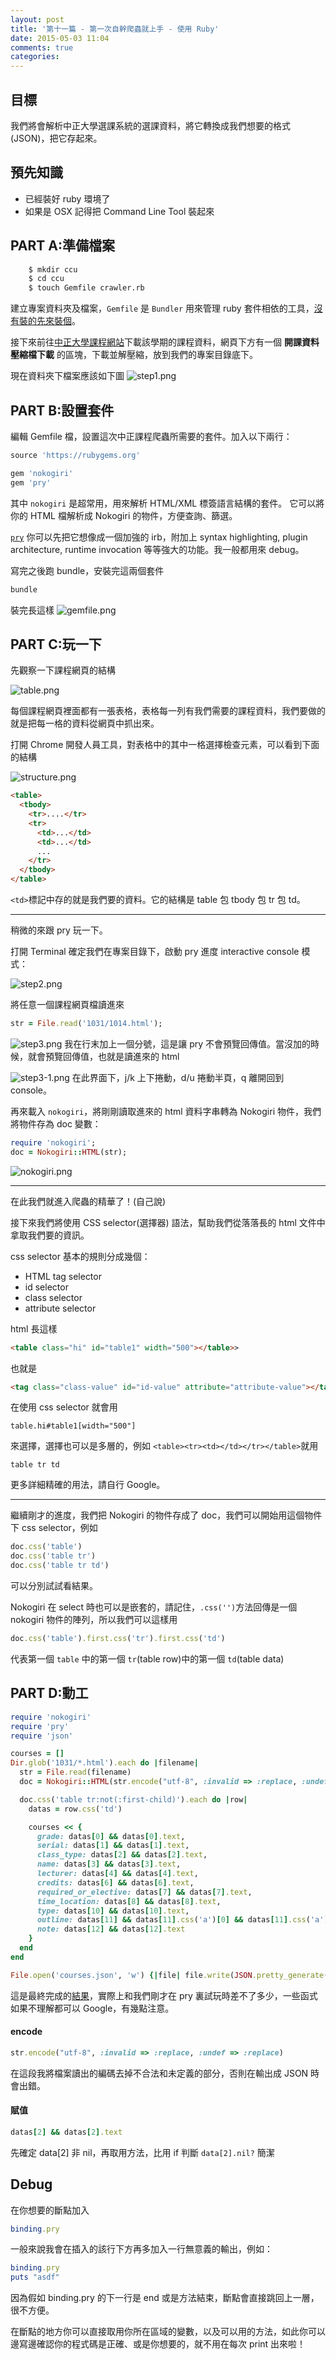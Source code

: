 ```yaml
---
layout: post
title: '第十一篇 - 第一次自幹爬蟲就上手 - 使用 Ruby'
date: 2015-05-03 11:04
comments: true
categories: 
---
```

## 目標
我們將會解析中正大學選課系統的選課資料，將它轉換成我們想要的格式 (JSON)，把它存起來。

## 預先知識
* 已經裝好 ruby 環境了
* 如果是 OSX 記得把 Command Line Tool 裝起來

<!--more-->

## PART A:準備檔案
```bash
    $ mkdir ccu
    $ cd ccu
    $ touch Gemfile crawler.rb
```

建立專案資料夾及檔案，`Gemfile` 是 `Bundler` 用來管理 ruby 套件相依的工具，[沒有裝的先來裝個](http://bundler.io/)。

接下來前往[中正大學課程網站](https://kiki.ccu.edu.tw/~ccmisp06/Course/)下載該學期的課程資料，網頁下方有一個 **開課資料壓縮檔下載** 的區塊，下載並解壓縮，放到我們的專案目錄底下。

現在資料夾下檔案應該如下圖
![step1.png](http://user-image.logdown.io/user/1128/blog/1112/post/243459/dbdLytaARcKx03aTMwJR_step1.png)


## PART B:設置套件
編輯 Gemfile 檔，設置這次中正課程爬蟲所需要的套件。加入以下兩行：

```ruby
source 'https://rubygems.org'

gem 'nokogiri'
gem 'pry'
```

其中 `nokogiri` 是超常用，用來解析 HTML/XML 標簽語言結構的套件。
它可以將你的 HTML 檔解析成 Nokogiri 的物件，方便查詢、篩選。

[`pry`](http://pryrepl.org/) 你可以先把它想像成一個加強的 irb，附加上 syntax highlighting, plugin architecture, runtime invocation 等等強大的功能。我一般都用來 debug。

寫完之後跑 bundle，安裝完這兩個套件

```bash
bundle
```

裝完長這樣
![gemfile.png](http://user-image.logdown.io/user/1128/blog/1112/post/243459/hCNL1HqMSyGU5VFhGHNc_gemfile.png)

## PART C:玩一下
先觀察一下課程網頁的結構

![table.png](http://user-image.logdown.io/user/1128/blog/1112/post/243459/RtVfu4fbTZq6hrl7nEUV_table.png)


每個課程網頁裡面都有一張表格，表格每一列有我們需要的課程資料，我們要做的就是把每一格的資料從網頁中抓出來。

打開 Chrome 開發人員工具，對表格中的其中一格選擇檢查元素，可以看到下面的結構

![structure.png](http://user-image.logdown.io/user/1128/blog/1112/post/243459/J49HGBWgTKecrv9Fcz6R_structure.png)


```html
<table>
  <tbody>
    <tr>....</tr>
    <tr>
      <td>...</td>
      <td>...</td>
      ...
    </tr>
  </tbody>
</table>
```

`<td>`標記中存的就是我們要的資料。它的結構是 table 包 tbody 包 tr 包 td。

<hr/>

稍微的來跟 pry 玩一下。

打開 Terminal 確定我們在專案目錄下，啟動 pry 進度 interactive console 模式：

![step2.png](http://user-image.logdown.io/user/1128/blog/1112/post/243459/uK7BV41mTQGR5lNaf3kn_step2.png)

將任意一個課程網頁檔讀進來

```ruby
str = File.read('1031/1014.html');
```
![step3.png](http://user-image.logdown.io/user/1128/blog/1112/post/243459/QSrjA3FsQuC389J9WPpi_step3.png)
我在行末加上一個分號，這是讓 pry 不會預覽回傳值。當沒加的時候，就會預覽回傳值，也就是讀進來的 html

![step3-1.png](http://user-image.logdown.io/user/1128/blog/1112/post/243459/Db5ei9I9TUugtynGB4PP_step3-1.png)
在此界面下，j/k 上下捲動，d/u 捲動半頁，q 離開回到 console。

再來載入 `nokogiri`，將剛剛讀取進來的 html 資料字串轉為 Nokogiri 物件，我們將物件存為 doc 變數：

```ruby
require 'nokogiri';
doc = Nokogiri::HTML(str);
```

![nokogiri.png](http://user-image.logdown.io/user/1128/blog/1112/post/243459/yRsJw8cxT7WOdnOnfqdx_nokogiri.png)

<hr/>

在此我們就進入爬蟲的精華了！(自己說)

接下來我們將使用 CSS selector(選擇器) 語法，幫助我們從落落長的 html 文件中拿取我們要的資訊。

css selector 基本的規則分成幾個：

* HTML tag selector
* id selector
* class selector
* attribute selector

html 長這樣

```html
<table class="hi" id="table1" width="500"></table>>
```

也就是

```html
<tag class="class-value" id="id-value" attribute="attribute-value"></tag>>
```

在使用 css selector 就會用

```
table.hi#table1[width="500"]
```

來選擇，選擇也可以是多層的，例如 ```<table><tr><td></td></tr></table>```就用

```
table tr td
```

更多詳細精確的用法，請自行 Google。

<hr/>

繼續剛才的進度，我們把 Nokogiri 的物件存成了 doc，我們可以開始用這個物件下 css selector，例如

```ruby
doc.css('table')
doc.css('table tr')
doc.css('table tr td')
```

可以分別試試看結果。

Nokogiri 在 select 時也可以是嵌套的，請記住，`.css('')`方法回傳是一個 nokogiri 物件的陣列，所以我們可以這樣用

```ruby
doc.css('table').first.css('tr').first.css('td')
```

代表第一個 `table` 中的第一個 `tr`(table row)中的第一個 `td`(table data)

## PART D:動工

```ruby
require 'nokogiri'
require 'pry'
require 'json'

courses = []
Dir.glob('1031/*.html').each do |filename|
  str = File.read(filename)
  doc = Nokogiri::HTML(str.encode("utf-8", :invalid => :replace, :undef => :replace))

  doc.css('table tr:not(:first-child)').each do |row|
    datas = row.css('td')

    courses << {
      grade: datas[0] && datas[0].text,
      serial: datas[1] && datas[1].text,
      class_type: datas[2] && datas[2].text,
      name: datas[3] && datas[3].text,
      lecturer: datas[4] && datas[4].text,
      credits: datas[6] && datas[6].text,
      required_or_elective: datas[7] && datas[7].text,
      time_location: datas[8] && datas[8].text,
      type: datas[10] && datas[10].text,
      outline: datas[11] && datas[11].css('a')[0] && datas[11].css('a')[0][:href],
      note: datas[12] && datas[12].text
    }
  end
end

File.open('courses.json', 'w') {|file| file.write(JSON.pretty_generate(courses))}

```
這是最終完成的[結果](https://github.com/colorgy/crawler-CCU-course)，實際上和我們剛才在 pry 裏試玩時差不了多少，一些函式如果不理解都可以 Google，有幾點注意。

#### encode

```ruby
str.encode("utf-8", :invalid => :replace, :undef => :replace)
```
在這段我將檔案讀出的編碼去掉不合法和未定義的部分，否則在輸出成 JSON 時會出錯。

#### 賦值
```ruby
datas[2] && datas[2].text
```
先確定 data[2] 非 nil，再取用方法，比用 if 判斷 `data[2].nil?` 簡潔

## Debug

在你想要的斷點加入

```ruby
binding.pry
```

一般來說我會在插入的該行下方再多加入一行無意義的輸出，例如：

```ruby
binding.pry
puts "asdf"
```

因為假如 binding.pry 的下一行是 end 或是方法結束，斷點會直接跳回上一層，很不方便。

在斷點的地方你可以直接取用你所在區域的變數，以及可以用的方法，如此你可以邊寫邊確認你的程式碼是正確、或是你想要的，就不用在每次 print 出來啦！
